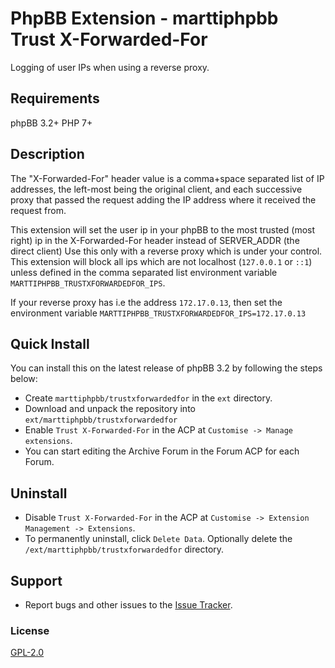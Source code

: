 # PhpBB Extension - marttiphpbb Trust X-Forwarded-For

Logging of user IPs when using a reverse proxy.

## Requirements

phpBB 3.2+ PHP 7+

## Description

The "X-Forwarded-For" header value is a comma+space separated list of IP addresses, the left-most being the original client, and each successive proxy that passed the request adding the IP address where it received the request from.

This extension will set the user ip in your phpBB to the most trusted (most right) ip
in the X-Forwarded-For header instead of SERVER_ADDR (the direct client)
Use this only with a reverse proxy which is under your control.
This extension will block all ips which are not localhost (`127.0.0.1` or `::1`) unless
defined in the comma separated list environment variable
`MARTTIPHPBB_TRUSTXFORWARDEDFOR_IPS`.

If your reverse proxy has i.e the address `172.17.0.13`, then set the environment variable
`MARTTIPHPBB_TRUSTXFORWARDEDFOR_IPS=172.17.0.13`

## Quick Install

You can install this on the latest release of phpBB 3.2 by following the steps below:

* Create `marttiphpbb/trustxforwardedfor` in the `ext` directory.
* Download and unpack the repository into `ext/marttiphpbb/trustxforwardedfor`
* Enable `Trust X-Forwarded-For` in the ACP at `Customise -> Manage extensions`.
* You can start editing the Archive Forum in the Forum ACP for each Forum.

## Uninstall

* Disable `Trust X-Forwarded-For` in the ACP at `Customise -> Extension Management -> Extensions`.
* To permanently uninstall, click `Delete Data`. Optionally delete the `/ext/marttiphpbb/trustxforwardedfor` directory.

## Support

* Report bugs and other issues to the [Issue Tracker](https://github.com/marttiphpbb/phpbb-ext-trustxforwardedfor/issues).

### License

[GPL-2.0](license.txt)
